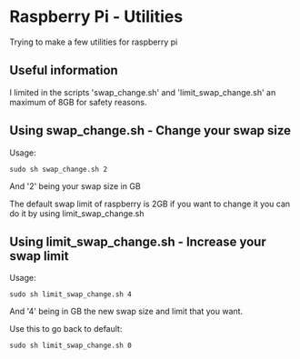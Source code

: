 # Raspberry Pi - Utilities
Trying to make a few utilities for raspberry pi

## Useful information 

I limited in the scripts 'swap_change.sh' and 'limit_swap_change.sh' an maximum of 8GB for safety reasons.

## Using swap_change.sh - Change your swap size

Usage:
```
sudo sh swap_change.sh 2 
```
And '2' being your swap size in GB

The default swap limit of raspberry is 2GB if you want to change it you can do it by using limit_swap_change.sh

## Using limit_swap_change.sh - Increase your swap limit



Usage:
```
sudo sh limit_swap_change.sh 4
```
And '4' being in GB the new swap size and limit that you want.

Use this to go back to default:
```
sudo sh limit_swap_change.sh 0
```
